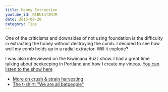 ```yaml
---
title: Honey Extraction
youtube_id: RtBU14fZHJM
date: 2015-08-20
category: Tips
---
```

One of the criticisms and downsides of not using foundation is the difficulty in extracting the honey without destroying the comb. I decided to see how well my comb holds up in a radial extractor. Will it explode?

I was also interviewed on the Kiwimana Buzz show. I had a great time talking about beekeeping in Portland and how I create my videos. [You can listen to the show here](http://kiwimana.co.nz/filming-the-bees-with-bill-catherall-from-the-beevlog-km075/)

* [More on crush & strain harvesting](https://www.youtube.com/watch?v=CH7uVo42vVk)
* [The t-shirt: "We are all batpeople"](https://www.youtube.com/watch?v=ahQzTLqIAoA)
